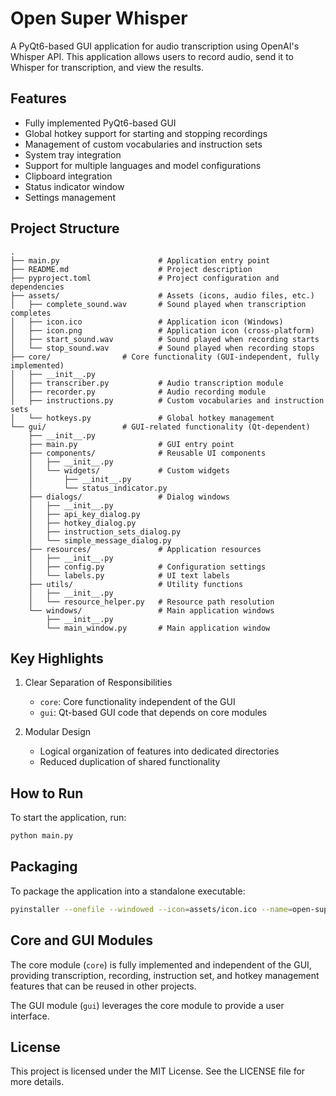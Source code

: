 # Open Super Whisper

A PyQt6-based GUI application for audio transcription using OpenAI's Whisper API. This application allows users to record audio, send it to Whisper for transcription, and view the results.

## Features

- Fully implemented PyQt6-based GUI
- Global hotkey support for starting and stopping recordings
- Management of custom vocabularies and instruction sets
- System tray integration
- Support for multiple languages and model configurations
- Clipboard integration
- Status indicator window
- Settings management

## Project Structure

```
.
├── main.py                      # Application entry point
├── README.md                    # Project description
├── pyproject.toml               # Project configuration and dependencies
├── assets/                      # Assets (icons, audio files, etc.)
│   ├── complete_sound.wav       # Sound played when transcription completes
│   ├── icon.ico                 # Application icon (Windows)
│   ├── icon.png                 # Application icon (cross-platform)
│   ├── start_sound.wav          # Sound played when recording starts
│   └── stop_sound.wav           # Sound played when recording stops
├── core/                # Core functionality (GUI-independent, fully implemented)
│   ├── __init__.py
│   ├── transcriber.py           # Audio transcription module
│   ├── recorder.py              # Audio recording module
│   ├── instructions.py          # Custom vocabularies and instruction sets
│   └── hotkeys.py               # Global hotkey management
└── gui/                 # GUI-related functionality (Qt-dependent)
    ├── __init__.py
    ├── main.py                  # GUI entry point
    ├── components/              # Reusable UI components
    │   ├── __init__.py
    │   └── widgets/             # Custom widgets
    │       ├── __init__.py
    │       └── status_indicator.py
    ├── dialogs/                 # Dialog windows
    │   ├── __init__.py
    │   ├── api_key_dialog.py
    │   ├── hotkey_dialog.py
    │   ├── instruction_sets_dialog.py
    │   └── simple_message_dialog.py
    ├── resources/               # Application resources
    │   ├── __init__.py
    │   ├── config.py            # Configuration settings
    │   └── labels.py            # UI text labels
    ├── utils/                   # Utility functions
    │   ├── __init__.py
    │   └── resource_helper.py   # Resource path resolution
    └── windows/                 # Main application windows
        ├── __init__.py
        └── main_window.py       # Main application window
```

## Key Highlights

1. Clear Separation of Responsibilities
   - `core`: Core functionality independent of the GUI
   - `gui`: Qt-based GUI code that depends on core modules

2. Modular Design
   - Logical organization of features into dedicated directories
   - Reduced duplication of shared functionality

## How to Run

To start the application, run:

```bash
python main.py
```

## Packaging

To package the application into a standalone executable:

```bash
pyinstaller --onefile --windowed --icon=assets/icon.ico --name=open-super-whisper main.py
```

## Core and GUI Modules

The core module (`core`) is fully implemented and independent of the GUI, providing transcription, recording, instruction set, and hotkey management features that can be reused in other projects.

The GUI module (`gui`) leverages the core module to provide a user interface.

## License

This project is licensed under the MIT License. See the LICENSE file for more details.
